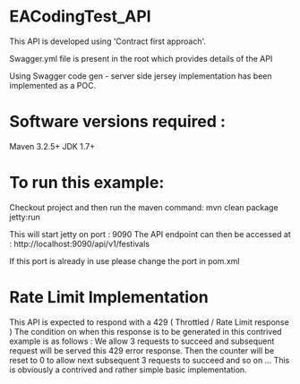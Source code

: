 # EACodingTest_API
This API is developed using 'Contract first approach'.

Swagger.yml file is present in the root which provides details of the API

Using Swagger code gen - server side jersey implementation has been implemented as a POC.

# Software versions required :
Maven 3.2.5+
JDK 1.7+

# To run this example:
Checkout project and then run the maven command:
mvn clean package jetty:run

This will start jetty on port : 9090
The API endpoint can then be accessed at : http://localhost:9090/api/v1/festivals

If this port is already in use please change the port in pom.xml 


# Rate Limit Implementation
This API is expected to respond with a 429 ( Throttled / Rate Limit response ) 
The condition on when this response is to be generated in this contrived example is as follows :
We allow 3 requests to succeed and subsequent request will be served this 429 error response.
Then the counter will be reset to 0 to allow next subsequent 3 requests to succeed and so on ...
This is obviously a contrived and rather simple basic implementation.

